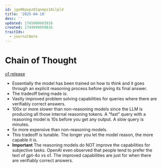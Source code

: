 ```yaml
---
id: jgo06popz81qnmpz10ilpld
title: '2025-04-18'
desc: ''
updated: 1745000603916
created: 1744999959816
traitIds:
  - journalNote
---
```


#  Chain of Thought

[o1 release](https://openai.com/index/learning-to-reason-with-llms/)


- Essentially the model has been trained on how to think and it goes through an explicit reasoning process before giving its final answer.
- The tradeoff being made is:
- Vastly improved problem solving capabilities for queries where there are verifiably correct answers.
- 100x or more slower than non-reasoning models since the LLM is producing all those internal reasoning tokens.  A “fast” query with a reasoning model is 10s before you get any output.  A slow query is minutes.
- 5x more expensive than non-reasoning models.
- This tradeoff is tunable.  The longer you let the model reason, the more capable it is.
- **Important** The reasoning models do NOT improve the capabilities for subjective tasks.  OpenAI even observed that people tend to prefer the text of gpt-4o vs o1.  The improved capabilities are just for when there are verifiably correct answers.